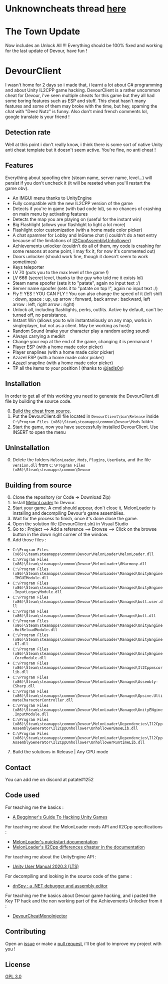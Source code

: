 # Unknowncheats thread [here](https://www.unknowncheats.me/forum/other-fps-games/475950-devour-multihack-update.html)

# The Town Update
Now includes an Unlock All !!!
Everything should be 100% fixed and working for the last update of Devour, have fun !

# DevourClient

I wasn't home for 2 days so i made that, i learnt a lot about C# programming and about Unity IL2CPP game hacking.
DevourClient is a rather uncommon cheat for Devour, i've seen multiple cheats for this game but they all had some boring features such as ESP and stuff.
This cheat hasn't many features and some of them may broke with the time, but hey, spaming the chat with "Deez Nutz" is funny.
Also don't mind french comments lol, google translate is your friend !

## Detection rate

Well at this point i don't really know, i think there is some sort of native Unity anti cheat template but it doesn't seem active. You're fine, no anti cheat !

## Features
Everything about spoofing ehre (steam name, server name, level...) will persist if you don't uncheck it (it will be reseted when you'll restart the game obv).
* An IMGUI menu thanks to UnityEngine
* Fully compatible with the new IL2CPP version of the game
* Detects if you're in game (with bad code lol), so no chances of crashing on main menu by activating features
* Detects the map you are playing on (useful for the instant win)
* Big Flashlight (allows your flashlight to light a lot more)
* Flashlight color customization (with a home made color picker)
* A chat spammer for Lobby and InGame chat (i couldn't do a text entry because of the limitations of [Il2CppAssemblyUnhollower](https://github.com/knah/Il2CppAssemblyUnhollower))
* Achievements unlocker (couldn't do all of them, my code is crashing for some reasons at some point, i may fix it, for now it's commented out)
* Doors unlocker (should work fine, though it doesn't seem to work sometimes)
* Keys teleporter
* LV 70 (puts you to the max level of the game !)
* LV 666 (secret level, thanks to the guy who told me it exists lol)
* Steam name spoofer (sets it to "patate", again no input text :/)
* Server name spoofer (sets it to "patate on top !", again no input text :/)
* Fly !! YES ! YOU CAN FLY ! You can also change the speed of it (left shift : down, space : up, up arrow : forward, back arrow : backward, left arrow : left, right arrow : right)
* Unlock all, including flashlights, perks, outfits. Active by default, can't be turned off, no persistance.
* Instant Win (allows you to win instantaniously on any map, works in singleplayer, but not as a client. May be working as host)
* Random Sound (make your character play a random acting sound)
* Always carrying a medkit
* Change your exp at the end of the game, changing it is permanant !
* Player ESP (with a home made color picker)
* Player snaplines (with a home made color picker)
* Azazel ESP (with a home made color picker)
* Azazel snapline (with a home made color picker)
* TP all the items to your position ! (thanks to [@jadis0x](https://github.com/jadis0x))

## Installation
In order to get all of this working you need to generate the DevourClient.dll file by building the source code.

0. [Build the cheat from source](https://github.com/ALittlePatate/DevourClient#building-from-source).
1. Put the DevourClient.dll file located in `DevourClient\bin\Release` inside `C:\Program Files (x86)\Steam\steamapps\common\Devour\Mods` folder.
2. Start the game, now you have successfully installed DevourClient. Use INSERT to open the menu

## Uninstallation

0. Delete the folders `MelonLoader`, `Mods`, `Plugins`, `UserData`, and the file `version.dll` from `C:\Program Files (x86)\Steam\steamapps\common\Devour`

## Building from source

0. Clone the repository (or Code -> Download Zip)
1. Install [MelonLoader](https://github.com/LavaGang/MelonLoader/releases) to Devour.
2. Start your game. A cmd should appear, don't close it, MelonLoader is installing and decompiling Devour's game assemblies.
3. Wait for the process to finish, once it's done close the game.
4. Open the solution file (DevourClient.sln) in Visual Studio
5. Go to : Project --> Add a reference --> Browse --> Click on the browse button in the down right corner of the window.
6. Add those files :
* `C:\Program Files (x86)\Steam\steamapps\common\Devour\MelonLoader\MelonLoader.dll`
* `C:\Program Files (x86)\Steam\steamapps\common\Devour\MelonLoader\0Harmony.dll`
* `C:\Program Files (x86)\Steam\steamapps\common\Devour\MelonLoader\Managed\UnityEngine.IMGUIModule.dll`
* `C:\Program Files (x86)\Steam\steamapps\common\Devour\MelonLoader\Managed\UnityEngine.InputLegacyModule.dll`
* `C:\Program Files (x86)\Steam\steamapps\common\Devour\MelonLoader\Managed\bolt.user.dll`
* `C:\Program Files (x86)\Steam\steamapps\common\Devour\MelonLoader\Managed\bolt.dll`
* `C:\Program Files (x86)\Steam\steamapps\common\Devour\MelonLoader\Managed\UnityEngine.HotReloadModule.dll`
* `C:\Program Files (x86)\Steam\steamapps\common\Devour\MelonLoader\Managed\UnityEngine.UI.dll`
* `C:\Program Files (x86)\Steam\steamapps\common\Devour\MelonLoader\Managed\UnityEngine.CoreModule.dll`
* `C:\Program Files (x86)\Steam\steamapps\common\Devour\MelonLoader\Managed\Il2Cppmscorlib.dll`
* `C:\Program Files (x86)\Steam\steamapps\common\Devour\MelonLoader\Managed\Assembly-CSharp.dll`
* `C:\Program Files (x86)\Steam\steamapps\common\Devour\MelonLoader\Managed\Opsive.UltimateCharacterController.dll`
* `C:\Program Files (x86)\Steam\steamapps\common\Devour\MelonLoader\Managed\UnityENgine.InputModule.dll`
* `C:\Program Files (x86)\Steam\steamapps\common\Devour\MelonLoader\Dependencies\Il2CppAssemblyGenerator\Il2CppUnhollower\UnhollowerBaseLib.dll`
* `C:\Program Files (x86)\Steam\steamapps\common\Devour\MelonLoader\Dependencies\Il2CppAssemblyGenerator\Il2CppUnhollower\UnhollowerRuntimeLib.dll`
7. Build the solutions in Release | Any CPU mode

## Contact

You can add me on discord at patate#1252

## Code used

For teaching me the basics :
* [A Begginner's Guide To Hacking Unity Games](https://www.unknowncheats.me/wiki/A_Beginner%27s_Guide_To_Hacking_Unity_Games)

For teaching me about the MelonLoader mods API and Il2Cpp specifications :
* [MelonLoader's quickstart documentation](https://melonwiki.xyz/#/modders/quickstart)
* [MelonLoader's Il2Cpp differences chapter in the documentation](https://melonwiki.xyz/#/modders/il2cppdifferences)

For teaching me about the UnityEngine API :
* [Unity User Manual 2020.3 (LTS)](https://docs.unity3d.com/Manual/index.html)

For decompiling and looking in the source code of the game :
* [dnSpy : a .NET debugger and assembly editor](https://github.com/dnSpy/dnSpy)

For teaching me the basics about Devour game hacking, and i pasted the Key TP hack and the non working part of the Achievements Unlocker from it :
* [DevourCheatMonoInjector](https://github.com/Glatrix/DevourCheatMonoInjector)

## Contributing

Open an [issue](https://github.com/ALittlePatate/DevourClient/issues/new) or make a [pull request](https://github.com/ALittlePatate/DevourClient/pulls), i'll be glad to improve my project with you !

## License

[GPL 3.0](https://www.gnu.org/licenses/gpl-3.0.md)
